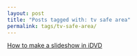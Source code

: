 ```yaml
---
layout: post
title: "Posts tagged with: tv safe area"
permalink: tags/tv-safe-area/
---
```

[How to make a slideshow in iDVD](/2011/08/how-to-make-slideshow-in-idvd)
